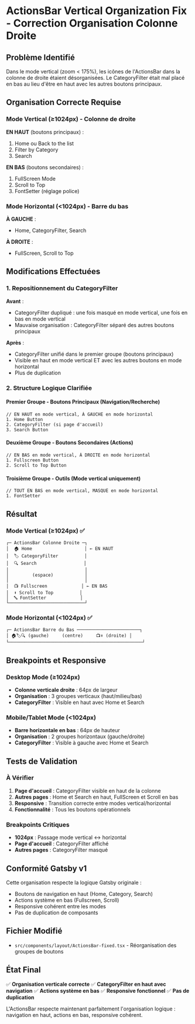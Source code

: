 # ActionsBar Vertical Organization Fix - Correction Organisation Colonne Droite

## Problème Identifié
Dans le mode vertical (zoom < 175%), les icônes de l'ActionsBar dans la colonne de droite étaient désorganisées. Le CategoryFilter était mal placé en bas au lieu d'être en haut avec les autres boutons principaux.

## Organisation Correcte Requise

### Mode Vertical (≥1024px) - Colonne de droite
**EN HAUT** (boutons principaux) :
1. Home ou Back to the list
2. Filter by Category 
3. Search

**EN BAS** (boutons secondaires) :
1. FullScreen Mode
2. Scroll to Top
3. FontSetter (réglage police)

### Mode Horizontal (<1024px) - Barre du bas
**À GAUCHE** :
- Home, CategoryFilter, Search

**À DROITE** :
- FullScreen, Scroll to Top

## Modifications Effectuées

### 1. Repositionnement du CategoryFilter
**Avant** :
- CategoryFilter dupliqué : une fois masqué en mode vertical, une fois en bas en mode vertical
- Mauvaise organisation : CategoryFilter séparé des autres boutons principaux

**Après** :
- CategoryFilter unifié dans le premier groupe (boutons principaux)
- Visible en haut en mode vertical ET avec les autres boutons en mode horizontal
- Plus de duplication

### 2. Structure Logique Clarifiée

#### Premier Groupe - Boutons Principaux (Navigation/Recherche)
```tsx
// EN HAUT en mode vertical, À GAUCHE en mode horizontal
1. Home Button
2. CategoryFilter (si page d'accueil)
3. Search Button
```

#### Deuxième Groupe - Boutons Secondaires (Actions)
```tsx
// EN BAS en mode vertical, À DROITE en mode horizontal  
1. Fullscreen Button
2. Scroll to Top Button
```

#### Troisième Groupe - Outils (Mode vertical uniquement)
```tsx
// TOUT EN BAS en mode vertical, MASQUÉ en mode horizontal
1. FontSetter
```

## Résultat

### Mode Vertical (≥1024px) ✅
```
┌─ ActionsBar Colonne Droite ─┐
│  🏠 Home                    │ ← EN HAUT
│  🏷️ CategoryFilter          │
│  🔍 Search                  │
│                             │
│         (espace)            │
│                             │
│  📺 Fullscreen             │ ← EN BAS
│  ⬆️ Scroll to Top          │
│  🔤 FontSetter             │
└─────────────────────────────┘
```

### Mode Horizontal (<1024px) ✅
```
┌─ ActionsBar Barre du Bas ────────────────────────┐
│ 🏠🏷️🔍 (gauche)     (centre)     📺⬆️ (droite) │
└───────────────────────────────────────────────────┘
```

## Breakpoints et Responsive

### Desktop Mode (≥1024px)
- **Colonne verticale droite** : 64px de largeur
- **Organisation** : 3 groupes verticaux (haut/milieu/bas)
- **CategoryFilter** : Visible en haut avec Home et Search

### Mobile/Tablet Mode (<1024px)
- **Barre horizontale en bas** : 64px de hauteur
- **Organisation** : 2 groupes horizontaux (gauche/droite)
- **CategoryFilter** : Visible à gauche avec Home et Search

## Tests de Validation

### À Vérifier
1. **Page d'accueil** : CategoryFilter visible en haut de la colonne
2. **Autres pages** : Home et Search en haut, FullScreen et Scroll en bas
3. **Responsive** : Transition correcte entre modes vertical/horizontal
4. **Fonctionnalité** : Tous les boutons opérationnels

### Breakpoints Critiques
- **1024px** : Passage mode vertical ↔ horizontal
- **Page d'accueil** : CategoryFilter affiché
- **Autres pages** : CategoryFilter masqué

## Conformité Gatsby v1

Cette organisation respecte la logique Gatsby originale :
- Boutons de navigation en haut (Home, Category, Search)
- Actions système en bas (Fullscreen, Scroll)
- Responsive cohérent entre les modes
- Pas de duplication de composants

## Fichier Modifié

- `src/components/layout/ActionsBar-fixed.tsx` - Réorganisation des groupes de boutons

## État Final

✅ **Organisation verticale correcte**
✅ **CategoryFilter en haut avec navigation**
✅ **Actions système en bas**
✅ **Responsive fonctionnel**
✅ **Pas de duplication**

L'ActionsBar respecte maintenant parfaitement l'organisation logique : navigation en haut, actions en bas, responsive cohérent.
